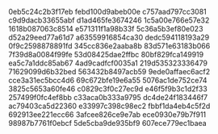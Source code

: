 0eb5c24c2b3f17eb
febd100d9abeb00e
c757aad797cc3081
c9d9dacb33655abf
d1ad465fe3674246
1c5a00e766e57e32
1618b087063c8514
e571311f1a98b33f
5c36a5b3ef80e023
d52a29eed77a61d7
a63559916854ca30
dedc594118193a29
0f9c2598878891fd
345cc836e2aaba8b
83d571e63183b066
7f39d8a0084f99fe
53d08425dae2ffbc
80bf829fca149919
ea5c7a1ddc85ab67
4ad9cadfcf0035a1
219d535323336479
71629099d6b32bed
563432b8497acb59
9ede0affaec6acf2
cce3a31ec5bcc4d6
69c672bfe19e6a55
5076ac1de752ce74
3825c5653a60fe46
c0829c3f0c27ec9d
e46f5f9b3c1d2f33
257499f0fc4ef8bb
c33aca0b333a9795
dc4de24f183446f7
ac79403ca5d22360
e33997c398c98ec2
fbbf1da4eb4c5f2d
692913ee221ecc66
3afcee826ce9e7ab
ece0930e79b7f911
98987b7761f0ebcf
5de5cba9de935bf9
607ece779ec1baea
